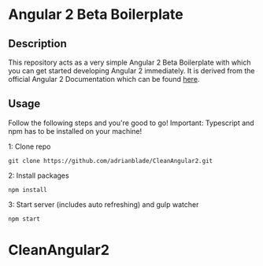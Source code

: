 # Angular 2 Beta Boilerplate

## Description
This repository acts as a very simple Angular 2 Beta Boilerplate with which you can get started developing Angular 2 immediately.
It is derived from the official Angular 2 Documentation which can be found [here](https://angular.io/docs/ts/latest/quickstart.html).
## Usage
Follow the following steps and you're good to go! Important: Typescript and npm has to be installed on your machine!

1: Clone repo
```
git clone https://github.com/adrianblade/CleanAngular2.git
```
2: Install packages
```
npm install
```
3: Start server (includes auto refreshing) and gulp watcher
```
npm start
```
# CleanAngular2
